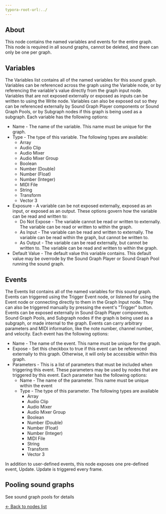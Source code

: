 ```yaml
---
typora-root-url:../
---
```


## About
This node contains the named variables and events for the entire graph. This node is required in all sound graphs, cannot be deleted, and there can only be one per graph. 

## Variables
The Variables list contains all of the named variables for this sound graph. Variables can be referenced across the graph using the Variable node, or by referencing the variable's value directly from the graph input node. Variables that are not exposed externally or exposed as inputs can be written to using the Write node. Variables can also be exposed out so they can be referenced externally by Sound Graph Player components or Sound Graph Pools, or by Subgraph nodes if this graph is being used as a subgraph. Each variable has the following options:

* Name - The name of the variable. This name must be unique for the graph.
* Type - The type of this variable. The following types are available:
    * Array
    * Audio Clip
    * Audio Mixer
    * Audio Mixer Group
    * Boolean
    * Number (Double)
    * Number (Float)
    * Number (Integer)
    * MIDI File
    * String
    * Transform
    * Vector 3
* Exposure - A variable can be not exposed externally, exposed as an input, or exposed as an output. These options govern how the variable can be read and written to:
    * Do Not Expose - The variable cannot be read or written to externally. The variable can be read or written to within the graph.
    * As Input - The variable can be read and written to externally. The variable can be read within the graph, but cannot be written to.
    * As Output - The variable can be read externally, but cannot be written to. The variable can be read and written to within the graph.
* Default Value - The default value this variable contains. This default value may be overrode by the Sound Graph Player or Sound Graph Pool running the sound graph.

## Events
The Events list contains all of the named variables for this sound graph. Events can triggered using the Trigger Event node, or listened for using the Event node or connecting directly to them in the Graph Input node. They can also be triggered manually by pressing the event's "Trigger" button. Events can be exposed externally in Sound Graph Player components, Sound Graph Pools, and Subgraph nodes if the graph is being used as a subgraph, or made internal to the graph. Events can carry arbitrary parameters and MIDI information, like the note number, channel number, and velocity. Each event has the following options:

* Name - The name of the event. This name must be unique for the graph.
* Expose - Set this checkbox to true if this event can be referenced externally to this graph. Otherwise, it will only be accessible within this graph.
* Parameters - This is a list of parameters that must be included when triggering this event. These parameters may be used by nodes that are triggered by this event. Each parameter has the following options:
    * Name - The name of the parameter. This name must be unique within the event
    * Type - The type of this parameter. The following types are available
        * Array
        * Audio Clip
        * Audio Mixer
        * Audio Mixer Group
        * Boolean
        * Number (Double)
        * Number (Float)
        * Number (Integer)
        * MIDI File
        * String
        * Transform
        * Vector 3
        

In addition to user-defined events, this node exposes one pre-defined event, Update. Update is triggered every frame.

## Pooling sound graphs
See sound graph pools for details

[<- Back to nodes list](Nodes)

